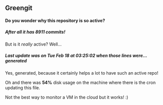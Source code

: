 ## Greengit

#### Do you wonder why this repository is so active?

##### After all it has 8911 commits!

But is it *really* active? Well...

##### Last update was on Tue Feb 18 at 03:25:02 when those lines were... generated

Yes, generated, because it certainly helps a lot to have such an active repo!

Oh and there was **54%** disk usage on the machine
where there is the cron updating this file.

Not the best way to monitor a VM in the cloud but it works! :)
